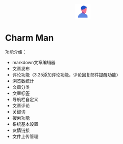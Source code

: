 <p align="center">
<img src="public/icon.png" width="10%" height="10%">
</p>

# Charm Man

功能介绍：
- markdown文章编辑器
- 文章发布
- 评论功能（3.25添加评论功能，评论回复邮件提醒功能）
- 浏览数统计
- 文章分类
- 文章标签
- 导航栏自定义
- 文章评论
- 关键词
- 搜索功能
- 系统基本设置
- 友情链接
- 文件上传管理
